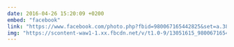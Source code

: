 ```yaml
---
date: 2016-04-26 15:20:09 +0200
embed: "facebook"
link: "https://www.facebook.com/photo.php?fbid=980067165442825&set=a.381751091941105.1073741825.100003186531392&type=3"
img: "https://scontent-waw1-1.xx.fbcdn.net/v/t1.0-9/13051615_980067165442825_7722642123104077114_n.jpg?oh=f7913c3edc331e4e1e687420dc1d73ab&oe=595A1BEF"
---
```

